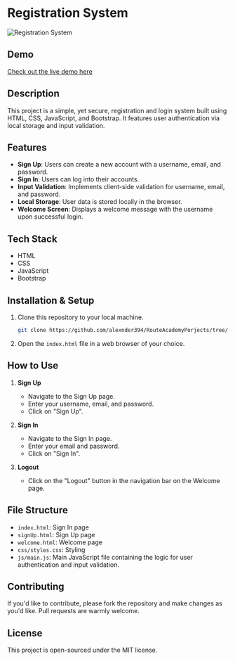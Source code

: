 # Registration System
![Registration System](https://i.ibb.co/BtC9sFm/Screenshot-2023-08-26-225001.png)

## Demo
[Check out the live demo here](https://github.com/alexnder394/RouteAcademyPorjects/tree/main/registrationForm)

## Description

This project is a simple, yet secure, registration and login system built using HTML, CSS, JavaScript, and Bootstrap. It features user authentication via local storage and input validation.

## Features

- **Sign Up**: Users can create a new account with a username, email, and password.
- **Sign In**: Users can log into their accounts.
- **Input Validation**: Implements client-side validation for username, email, and password.
- **Local Storage**: User data is stored locally in the browser.
- **Welcome Screen**: Displays a welcome message with the username upon successful login.

## Tech Stack

- HTML
- CSS
- JavaScript
- Bootstrap

## Installation & Setup

1. Clone this repository to your local machine.
    ```bash
    git clone https://github.com/alexnder394/RouteAcademyPorjects/tree/main/registrationForm
    ```
2. Open the `index.html` file in a web browser of your choice.

## How to Use

1. **Sign Up**
    - Navigate to the Sign Up page.
    - Enter your username, email, and password.
    - Click on "Sign Up".

2. **Sign In**
    - Navigate to the Sign In page.
    - Enter your email and password.
    - Click on "Sign In".

3. **Logout**
    - Click on the "Logout" button in the navigation bar on the Welcome page.

## File Structure

- `index.html`: Sign In page
- `signUp.html`: Sign Up page
- `welcome.html`: Welcome page
- `css/styles.css`: Styling
- `js/main.js`: Main JavaScript file containing the logic for user authentication and input validation.

## Contributing

If you'd like to contribute, please fork the repository and make changes as you'd like. Pull requests are warmly welcome.

## License

This project is open-sourced under the MIT license.
